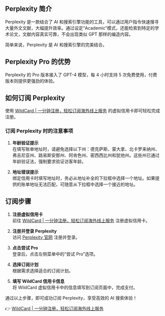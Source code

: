 ## Perplexity 简介

Perplexity 是一款结合了 AI 和搜索引擎功能的工具，可以通过用户指令快速搜寻大量外文文献，大幅提升效率。通过设定“Academic”模式，还能检索到特定的学术论文，文献内容真实可靠，不会出现类似 GPT 那样的编造内容。

简单来说，Perplexity 是 AI 和搜索引擎的完美结合。

## Perplexity Pro 的优势

Perplexity 的 Pro 版本接入了 GPT-4 模型，每 4 小时支持 5 次免费使用，付费版本则提供更强劲的体验。

## 如何订阅 Perplexity

使用 [WildCard | 一分钟注册，轻松订阅海外线上服务](https://bit.ly/bewildcard) 的虚拟信用卡即可轻松完成注册。

### 订阅 Perplexity 时的注意事项

1. **年龄验证提示**  
   在填写账单地址时，请避免选择以下州：德克萨斯、蒙大拿、北卡罗来纳州、弗吉尼亚州、路易斯安那州、阿肯色州、密西西比州和犹他州。这些州已通过年龄验证法，强制要求验证访客年龄。

2. **地址错误提示**  
   绑定信用卡时填写地址时，务必从地址补全的下拉框中选择一个地址。如果提供的账单地址无法匹配，可随意从下拉框中选择一个接近的地址。

## 订阅步骤

1. **注册虚拟信用卡**  
   前往 [WildCard | 一分钟注册，轻松订阅海外线上服务](https://bit.ly/bewildcard) 注册虚拟信用卡。

2. **注册并登录 Perplexity**  
   访问 [Perplexity 官网](https://www.perplexity.ai/) 注册并登录。

3. **点击尝试 Pro**  
   登录后，点击左侧菜单中的“尝试 Pro”选项。

4. **选择订阅计划**  
   根据需求选择适合的订阅计划。

5. **填写 WildCard 信用卡信息**  
   将 WildCard 虚拟信用卡中的信息填写到订阅页面中，完成支付。

通过以上步骤，即可成功订阅 Perplexity，享受高效的 AI 搜索体验！

👉 [WildCard | 一分钟注册，轻松订阅海外线上服务](https://bit.ly/bewildcard)